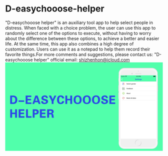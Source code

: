 # D-easychooose-helper
"D-easychooose helper" is an auxiliary tool app to help select people in distress. When faced with a choice problem, the user can use this app to randomly select one of the options to execute, without having to worry about the difference between these options, to achieve a better and easier life. At the same time, this app also combines a high degree of customization. Users can use it as a notepad to help them record their favorite things.For more comments and suggestions, please contact us: "D-easychooose helper" official email: shizhenhon@icloud.com
![Image text](https://github.com/qinfendezhou/D-easychooose-helper/blob/main/1/%E5%BA%94%E7%94%A8%E5%95%86%E5%9F%8E--1242X2208-0.png)
